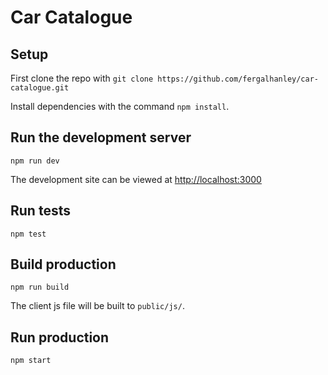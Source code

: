# Car Catalogue

## Setup
First clone the repo with `git clone https://github.com/fergalhanley/car-catalogue.git`

Install dependencies with the command `npm install`.

## Run the development server

```
npm run dev
```

The development site can be viewed at [http://localhost:3000](http://localhost:3000)

## Run tests

```
npm test
```

## Build production

```
npm run build
```

The client js file will be built to `public/js/`.

## Run production

```
npm start
```

